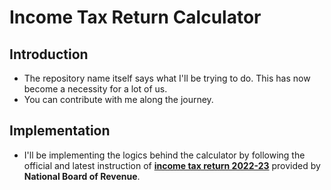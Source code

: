 # Income Tax Return Calculator

## Introduction

- The repository name itself says what I'll be trying to do. This has now become a necessity for a lot of us.
- You can contribute with me along the journey.

## Implementation
- I'll be implementing the logics behind the calculator by following the official and latest instruction of [**income tax return 2022-23**](https://nbr.gov.bd/uploads/publications/Nirdeshika_2022-2023.pdf) provided by **National Board of Revenue**.
